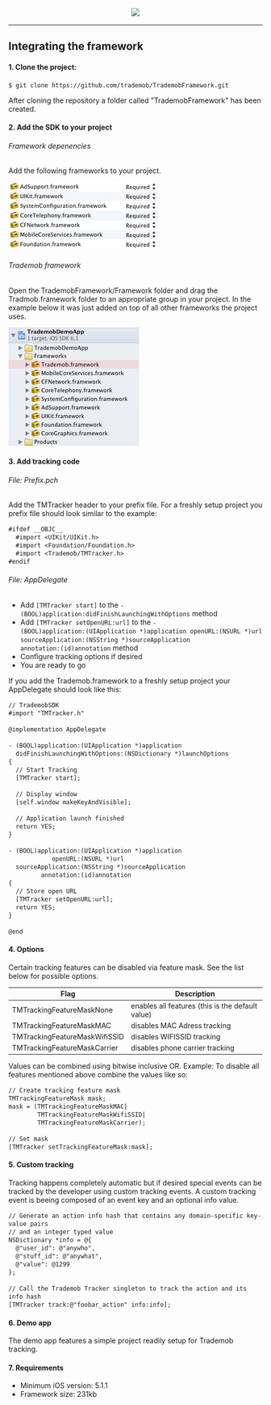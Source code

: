 <p align="center"><img src="./Documentation/images/logo.png"></p>

---

## Integrating the framework

#### 1. Clone the project:

	$ git clone https://github.com/trademob/TrademobFramework.git

After cloning the repository a folder called "TrademobFramework" has been created.

#### 2. Add the SDK to your project

###### Framework depenencies

Add the following frameworks to your project.

![ ](Documentation/images/frameworks.png)

###### Trademob framework

Open the TrademobFramework/Framework folder and drag the Tradmob.framework folder to an appropriate group in your project. In the example below it was just added on top of all other frameworks the project uses.

![ ](Documentation/images/trademobFramework.png)

#### 3. Add tracking code

###### File: Prefix.pch

Add the TMTracker header to your prefix file. For a freshly setup project you prefix file should look similar to the example:

```
#ifdef __OBJC__
  #import <UIKit/UIKit.h>
  #import <Foundation/Foundation.h>
  #import <Trademob/TMTracker.h>
#endif
```

###### File: AppDelegate

* Add <code>[TMTracker start]</code> to the <code>-(BOOL)application:didFinishLaunchingWithOptions</code> method
* Add <code>[TMTracker setOpenURL:url]</code> to the <code>- (BOOL)application:(UIApplication *)application openURL:(NSURL *)url sourceApplication:(NSString *)sourceApplication annotation:(id)annotation</code> method
* Configure tracking options if desired
* You are ready to go

If you add the Trademob.framework to a freshly setup project your AppDelegate should look like this:


```
// TrademobSDK
#import "TMTracker.h"

@implementation AppDelegate

- (BOOL)application:(UIApplication *)application
  didFinishLaunchingWithOptions:(NSDictionary *)launchOptions
{  
  // Start Tracking
  [TMTracker start];
  
  // Display window
  [self.window makeKeyAndVisible];
  
  // Application launch finished  
  return YES;
}

- (BOOL)application:(UIApplication *)application
            openURL:(NSURL *)url
  sourceApplication:(NSString *)sourceApplication
         annotation:(id)annotation
{
  // Store open URL
  [TMTracker setOpenURL:url];
  return YES;
}

@end

```

#### 4. Options

Certain tracking features can be disabled via feature mask. See the list below for possible options.

Flag                               | Description
-----------------------------------|--------------------------------------------------
TMTrackingFeatureMaskNone          | enables all features (this is the default value)
TMTrackingFeatureMaskMAC           | disables  MAC Adress tracking
TMTrackingFeatureMaskWifiSSID      | disables WIFISSID tracking
TMTrackingFeatureMaskCarrier       | disables phone carrier tracking

Values can be combined using bitwise inclusive OR.
Example: To disable all features mentioned above combine the values like so:

```
// Create tracking feature mask
TMTrackingFeatureMask mask;
mask = (TMTrackingFeatureMaskMAC|
        TMTrackingFeatureMaskWifiSSID|
        TMTrackingFeatureMaskCarrier);

// Set mask
[TMTracker setTrackingFeatureMask:mask];
```

#### 5. Custom tracking

Tracking happens completely automatic but if desired special events can be tracked by the developer using custom tracking events. A custom tracking event is beeing composed of an event key and an optional info value.

```
// Generate an action info hash that contains any domain-specific key-value pairs
// and an integer typed value
NSDictionary *info = @{
  @"user_id": @"anywho",
  @"stuff_id": @"anywhat",
  @"value": @1299
};

// Call the Trademob Tracker singleton to track the action and its info hash
[TMTracker track:@"foobar_action" info:info];
```

#### 6. Demo app

The demo app features a simple project readily setup for Trademob tracking.

#### 7. Requirements

* Minimum iOS version: 5.1.1
* Framework size: 231kb
